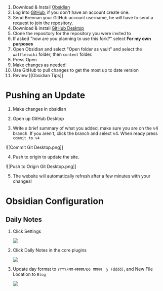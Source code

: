 1. Download & Install [Obsidian](https://obsidian.md/download)
2. Log into [GitHub](https://github.com/), if you don't have an account create one.
3. Send Brennan your GitHub account username, he will have to send a request to join the repository.
4. Download & install [GitHub Desktop](https://desktop.github.com/)
5. Clone the repository for the repository you were invited to
6. If asked "how are you planning to use this fork?" select **For my own purposes**
7. Open Obsidian and select "Open folder as vault" and select the `waffleswiki` folder, then `content` folder. 
8. Press Open
9. Make changes as needed!
10. Use GitHub to pull changes to get the most up to date version
11. Review [[Obsidian Tips]]

# Pushing an Update

1. Make changes in obsidian
2. Open up GitHub Desktop
   
3. Write a brief summary of what you added, make sure you are on the v4 branch. If you aren't, click the branch and select v4. When ready press `commit to v4`

 ![[Commit Git Desktop.png]] 
   
4. Push to origin to update the site.
 
  
 ![[Push to Origin Git Desktop.png]]
 
 
5. The website will automatically refresh after a few minutes with your changes!
# Obsidian Configuration

## Daily Notes

1. Click Settings
   
   ![](https://i.imgur.com/jXYCJbP.png)
2. Click Daily Notes in the core plugins
   
   ![](https://i.imgur.com/aH9NcQd.png)
3. Update day format to `YYYY/MM-MMMM/Do MMMM  y (dddd)`, and New File Location to `Blog`
   
   ![](https://i.imgur.com/DSOJilt.png)
